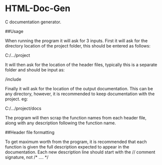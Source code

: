 # HTML-Doc-Gen

C documentation generator.

##Usage

When running the program it will ask for 3 inputs.
First it will ask for the directory location of the project folder, this should be entered as follows:

C:/.../project

It will then ask for the location of the header files, typically this is a separate folder and should be input as:

/include

Finally it will ask for the location of the output documentation. This can be any directory, however, it is recommended to keep documentation with the project. eg:

C:/.../project/docs

The program will then scrap the function names from each header file, along with any description following the function name.

##Header file formatting

To get maximum worth from the program, it is recommended that each function is given the full description expected to appear in the documentation. Each new description line should start with the // comment signature, not /* .... \*/
